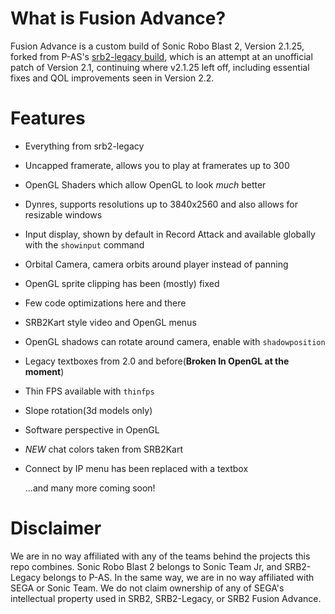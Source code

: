 # What is Fusion Advance?

Fusion Advance is a custom build of Sonic Robo Blast 2, Version 2.1.25, forked from P-AS's [srb2-legacy build](https://github.com/P-AS/srb2-legacy), which is an attempt at an unofficial patch of Version 2.1, continuing where v2.1.25 left off, including essential fixes and QOL improvements seen in Version 2.2.

# Features 
* Everything from srb2-legacy
* Uncapped framerate, allows you to play at framerates up to 300
* OpenGL Shaders which allow OpenGL to look *much* better
* Dynres, supports resolutions up to 3840x2560 and also allows for resizable windows
* Input display, shown by default in Record Attack and available globally with the `showinput` command
* Orbital Camera, camera orbits around player instead of panning
* OpenGL sprite clipping has been (mostly) fixed
* Few code optimizations here and there
* SRB2Kart style video and OpenGL menus
* OpenGL shadows can rotate around camera, enable with `shadowposition`
* Legacy textboxes from 2.0 and before(**Broken In OpenGL at the moment**)
* Thin FPS available with `thinfps`
* Slope rotation(3d models only)
* Software perspective in OpenGL
* *NEW* chat colors taken from SRB2Kart
* Connect by IP menu has been replaced with a textbox

  ...and many more coming soon!

# Disclaimer

We are in no way affiliated with any of the teams behind the projects this repo combines. Sonic Robo Blast 2 belongs to Sonic Team Jr, and SRB2-Legacy belongs to P-AS. In the same way, we are in no way affiliated with SEGA or Sonic Team. We do not claim ownership of any of SEGA's intellectual property used in SRB2, SRB2-Legacy, or SRB2 Fusion Advance.
